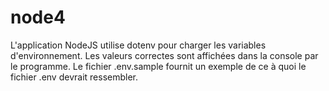 # node4
L'application NodeJS utilise dotenv pour charger les variables d'environnement.
Les valeurs correctes sont affichées dans la console par le programme.
Le fichier .env.sample fournit un exemple de ce à quoi le fichier .env devrait ressembler.
